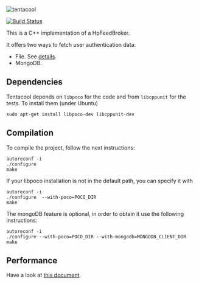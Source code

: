 ![tentacool](img/tentacool-small.png)

[![Build Status](https://travis-ci.org/tentacool/tentacool.svg?branch=devel-aldo)](https://travis-ci.org/tentacool/tentacool)

This is a C++ implementation of a HpFeedBroker.

It offers two ways to fetch user authentication data:
 - File. See [details](docs/file.md).
 - MongoDB.

## Dependencies

Tentacool depends on `libpoco` for the code and from `libcppunit` for the tests.
To install them (under Ubuntu)

```
sudo apt-get install libpoco-dev libcppunit-dev
```

## Compilation

To compile the project, follow the next instructions:

```
autoreconf -i
./configure
make
```

If your libpoco installation is not in the default path, you can specify it with

```
autoreconf -i
./configure  --with-poco=POCO_DIR
make
```

The mongoDB feature is optional, in order to obtain it use the following instructions:

```
autoreconf -i
./configure --with-poco=POCO_DIR --with-mongodb=MONGODB_CLIENT_DIR
make
```

## Performance

Have a look at [this document](docs/performance.md).
